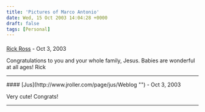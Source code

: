 ```yaml
---
title: 'Pictures of Marco Antonio'
date: Wed, 15 Oct 2003 14:04:28 +0000
draft: false
tags: [Personal]
---
```



#### 
[Rick Ross](http://www.javalobby.org "rick@javalobby.org") - <time datetime="2003-10-15 15:23:30">Oct 3, 2003</time>

Congratulations to you and your whole family, Jesus. Babies are wonderful at all ages! Rick
<hr />
#### 
[Jus](http://www.jroller.com/page/jus/Weblog "") - <time datetime="2003-10-29 23:56:59">Oct 3, 2003</time>

Very cute! Congrats!
<hr />
